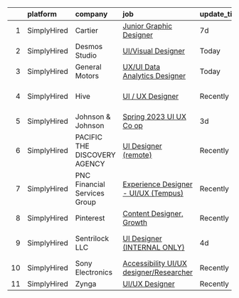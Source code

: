 

|    | platform    | company                      | job                                                                                                                                             | update_time   | location          |
|---:|:------------|:-----------------------------|:------------------------------------------------------------------------------------------------------------------------------------------------|:--------------|:------------------|
|  1 | SimplyHired | Cartier                      | [Junior Graphic Designer](https://www.simplyhired.com/job/Qm1Kb11VCsWCNhaiEfDfuwO5qfPCM6pUTz3Hm0dfAnpCgbFAx_hCjA?q=ui+designer)                 | 7d            | New York, NY      |
|  2 | SimplyHired | Desmos Studio                | [UI/Visual Designer](https://www.simplyhired.com/job/o-gv9OlH0KeNNpBIf6hBn_mDW0TiFjmwEj5VXb8NwNuL9IypTfJinA?q=ui+designer)                      | Today         | Remote            |
|  3 | SimplyHired | General Motors               | [UX/UI Data Analytics Designer](https://www.simplyhired.com/job/6TCjgHAcz9dHYlZN6csqybetfw24808Ix_-__sDHH1uvFh94f2_5rw?q=ui+designer)           | Today         | Warren, MI        |
|  4 | SimplyHired | Hive                         | [UI / UX Designer](https://www.simplyhired.com/job/9w26kx3b5THvyhz3TgDcZqVacC_M9YrCVzDBsHtsMYfGUOfUyjGVQw?q=ui+designer)                        | Recently      | San Francisco, CA |
|  5 | SimplyHired | Johnson & Johnson            | [Spring 2023 UI UX Co op](https://www.simplyhired.com/job/lCvODVHRkfjEp9NGoiBWgxLe2KOuNwrZ09I2S8BjN8BKg_KrxI18Pg?q=ui+designer)                 | 3d            | Cincinnati, OH    |
|  6 | SimplyHired | PACIFIC THE DISCOVERY AGENCY | [UI Designer (remote)](https://www.simplyhired.com/job/AACAJrLN2DXaCv1VFsXK2Xb8JV8ihXQmcURFsbqU3PtbD1bnh8kw4A?q=ui+designer)                    | Recently      | San Diego, CA     |
|  7 | SimplyHired | PNC Financial Services Group | [Experience Designer - UI/UX (Tempus)](https://www.simplyhired.com/job/hWEA3dkux0fLJULz2198wjJd9a0ZlJKEpK73fYg4y6pO3t7rBKSabA?q=ui+designer)    | Recently      | Auburn, IN        |
|  8 | SimplyHired | Pinterest                    | [Content Designer, Growth](https://www.simplyhired.com/job/r3rLZ8wDZxpE9zJ0WmWmkB6vKADvM4enwQNvRoPjurIWqrAC4bhnpw?q=ui+designer)                | Recently      | Remote            |
|  9 | SimplyHired | Sentrilock LLC               | [UI Designer (INTERNAL ONLY)](https://www.simplyhired.com/job/X9V5f46L2T64XmUmdQZAJsaBb4KTkAis1KpUNHBDN14LyE0FEXcFVQ?q=ui+designer)             | 4d            | West Chester, OH  |
| 10 | SimplyHired | Sony Electronics             | [Accessibility UI/UX designer/Researcher](https://www.simplyhired.com/job/rj2QgQ7T8vCD2rN6izndTx06dW-AYv9TJvz_rJ9AcjJg0pF8fNMJCQ?q=ui+designer) | Recently      | San Diego, CA     |
| 11 | SimplyHired | Zynga                        | [UI/UX Designer](https://www.simplyhired.com/job/Ft2ZRrzdaTBm2MJPK_gNxQ6xKfcelG1cjFYCnRt5PdM4ZJ4B2U3RRA?q=ui+designer)                          | Recently      | Remote            |